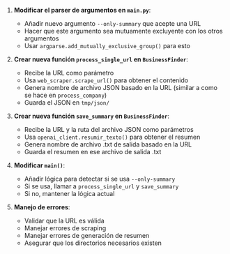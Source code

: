 1. **Modificar el parser de argumentos en `main.py`**:
   - Añadir nuevo argumento `--only-summary` que acepte una URL
   - Hacer que este argumento sea mutuamente excluyente con los otros argumentos
   - Usar `argparse.add_mutually_exclusive_group()` para esto

2. **Crear nueva función `process_single_url` en `BusinessFinder`**:
   - Recibe la URL como parámetro
   - Usa `web_scraper.scrape_url()` para obtener el contenido
   - Genera nombre de archivo JSON basado en la URL (similar a como se hace en `process_company`)
   - Guarda el JSON en `tmp/json/`

3. **Crear nueva función `save_summary` en `BusinessFinder`**:
   - Recibe la URL y la ruta del archivo JSON como parámetros
   - Usa `openai_client.resumir_texto()` para obtener el resumen
   - Genera nombre de archivo .txt de salida basado en la URL
   - Guarda el resumen en ese archivo de salida .txt

4. **Modificar `main()`**:
   - Añadir lógica para detectar si se usa `--only-summary`
   - Si se usa, llamar a `process_single_url` y `save_summary`
   - Si no, mantener la lógica actual

5. **Manejo de errores**:
   - Validar que la URL es válida
   - Manejar errores de scraping
   - Manejar errores de generación de resumen
   - Asegurar que los directorios necesarios existen

